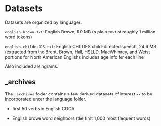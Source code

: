 Datasets
========

Datasets are organized by languages.

`english-brown.txt`: English Brown, 5.9 MB (a plain text of roughly 1 million word tokens)

`english-childesCDS.txt`: English CHILDES child-directed speech, 24.6 MB (extracted from the Brent, Brown, Hall, HSLLD, MacWhinney, and Weist portions for North American English); includes age info for each line

Also included are ngrams.

_archives
---------

The `_archives` folder contains a few derived datasets of interest -- to be incorporated under the language folder.

- first 50 verbs in English COCA

- English brown word neighbors (the first 1,000 most frequent words)


